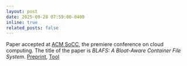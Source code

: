 ```yaml
---
layout: post
date: 2025-09-28 07:59:00-0400
inline: true
related_posts: false
---
```


Paper accepted at [ACM SoCC](https://acmsocc.org/2025/papers.html), the premiere conference on cloud computing. The title of the paper is *BLAFS: A Bloat-Aware Container File System*. [Preprint](https://arxiv.org/abs/2305.04641), [Tool](https://github.com/negativa-ai/BLAFS)